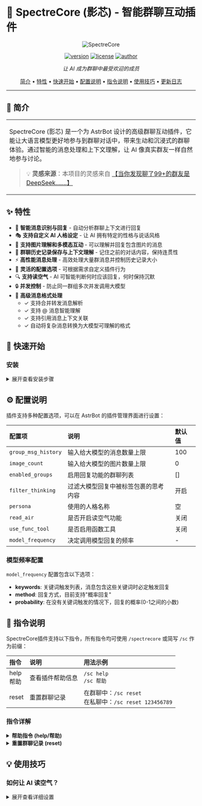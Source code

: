 # 🌟 SpectreCore (影芯) - 智能群聊互动插件

<div align="center">

![SpectreCore](https://avatars.githubusercontent.com/u/129108081?s=48&v=4)

[![version](https://img.shields.io/badge/version-v1.0.2-blue.svg?style=flat-square)](https://github.com/23q3/astrbot_plugin_SpectreCore)
[![license](https://img.shields.io/badge/license-AGPL--3.0-green.svg?style=flat-square)](LICENSE)
[![author](https://img.shields.io/badge/author-23q3-orange.svg?style=flat-square)](https://github.com/23q3)

*让 AI 成为群聊中最受欢迎的成员*

</div>

<p align="center">
  <a href="#-简介">简介</a> •
  <a href="#-特性">特性</a> •
  <a href="#-快速开始">快速开始</a> •
  <a href="#-配置说明">配置说明</a> •
  <a href="#-指令说明">指令说明</a> •
  <a href="#-使用技巧">使用技巧</a> •
  <a href="#-更新日志">更新日志</a>
</p>

---

## 📝 简介

<table>
<tr>
<td>

SpectreCore (影芯) 是一个为 AstrBot 设计的高级群聊互动插件，它能让大语言模型更好地参与到群聊对话中，带来生动和沉浸式的群聊体验。通过智能的消息处理和上下文理解，让 AI 像真实群友一样自然地参与讨论。

> 💡 **灵感来源**：本项目的灵感来自 [【当你发现聊了99+的群友是DeepSeek.......】](https://www.bilibili.com/video/BV1amAneGE3P)

</td>
</tr>
</table>

## ✨ 特性

- 🤖 **智能消息识别与回复** - 自动分析群聊上下文进行回复
- 🎭 **支持自定义 AI 人格设定** - 让 AI 拥有特定的性格与说话风格
- 📸 **支持图片理解和多模态互动** - 可以理解并回复包含图片的消息
- 📜 **群聊历史记录保存与上下文理解** - 记住之前的对话内容，保持连贯性
- ⚡ **高性能消息处理** - 高效处理大量群消息并控制历史记录大小
- 🔧 **灵活的配置选项** - 可根据需求自定义插件行为
- 🔍 **支持读空气** - AI 可智能判断何时应该回复，何时保持沉默
- 🔒 **并发控制** - 防止同一群组多次并发调用大模型
- 📨 **高级消息格式处理**
  - ✓ 支持合并转发消息解析
  - ✓ 支持 @ 消息智能理解
  - ✓ 支持引用消息上下文关联
  - ✓ 自动将复杂消息转换为大模型可理解的格式

## 🚀 快速开始

### 安装

<details>
<summary>展开查看安装步骤</summary>

1. 首先确保已部署 AstrBot
2. 在插件市场中搜索 SpectreCore 点击安装
3. 或点击右下角加号，输入本插件仓库链接安装：
   ```
   https://github.com/23q3/astrbot_plugin_SpectreCore
   ```
4. 重启 AstrBot 使插件生效

</details>

## ⚙️ 配置说明

插件支持多种配置选项，可以在 AstrBot 的插件管理界面进行设置：

<div align="center">

| 配置项 | 说明 | 默认值 |
|:------|:-----|:-------|
| `group_msg_history` | 输入给大模型的消息数量上限 | 100 |
| `image_count` | 输入给大模型的图片数量上限 | 0 |
| `enabled_groups` | 启用回复功能的群聊列表 | [] |
| `filter_thinking` | 过滤大模型回复中被标签包裹的思考内容 | 开启 |
| `persona` | 使用的人格名称 | 空 |
| `read_air` | 是否开启读空气功能 | 关闭 |
| `use_func_tool` | 是否启用函数工具 | 关闭 |
| `model_frequency` | 决定调用模型回复的频率 | - |

</div>

### 模型频率配置

`model_frequency` 配置包含以下选项：

- **keywords**: 关键词触发列表，消息包含这些关键词时必定触发回复
- **method**: 回复方式，目前支持"概率回复"
- **probability**: 在没有关键词触发的情况下，回复的概率(0-1之间的小数)

## 📖 指令说明

SpectreCore插件支持以下指令，所有指令均可使用 `/spectrecore` 或简写 `/sc` 作为前缀：

<div align="center">

| 指令 | 说明 | 用法示例 |
|:-----|:-----|:--------|
| help<br>帮助 | 查看插件帮助信息 | `/sc help`<br>`/sc 帮助` |
| reset | 重置群聊记录 | 在群聊中：`/sc reset`<br>在私聊中：`/sc reset 123456789` |

</div>

### 指令详解

<details>
<summary><b>帮助指令 (help/帮助)</b></summary>

显示插件的基本帮助信息，包括可用命令和简要使用说明。

**用法**：
- `/sc help` - 查看帮助信息
- `/sc 帮助` - 同上，中文别名

**响应**：
插件会返回包含可用命令和使用方法的帮助文本。
</details>

<details>
<summary><b>重置群聊记录 (reset)</b></summary>

重置指定群聊的历史消息记录，清空该群的聊天上下文。

**用法**：
- 在群聊中：`/sc reset` - 重置当前群的聊天记录
- 在私聊中：`/sc reset 群号` - 重置指定群的聊天记录，如 `/sc reset 123456789`

**参数**：
- 群号 (可选) - 要重置记录的群聊号码，如果在群聊中使用可省略（默认使用当前群）

**响应**：
- 成功：`已重置群 xxx 的聊天记录`
- 无记录：`群 xxx 没有聊天记录文件，可能已经被重置`
- 参数错误：`请提供有效的群号` 或 `请提供要重置聊天记录的群号，例如：/sc reset 123456789`

**说明**：
此命令将删除指定群聊的历史消息文件，使大模型"忘记"之前的对话内容。在需要清除敏感信息或重新开始对话时非常有用。
</details>

## 💡 使用技巧

### 如何让 AI 读空气？

<details>
<summary>展开查看详细设置</summary>

1. 在插件配置中开启 `read_air` 功能
2. 在人格设置中添加提示，例如：
   ```
   当群聊中出现以下情况时，请不要回复：
   1. 群友在讨论专业话题，而你无法提供有价值的见解
   2. 群内正在进行命令操作，不需要你的干扰
   3. 当话题与你无关，或者你的回复可能会打断当前的对话流
   ```
3. AI 会根据你设置的提示自动判断何时应该回复，何时保持沉默

> **注意**：已知deepseek-v3模型在不配置提示词的情况下会频繁沉默，请配置好提示词以获得理想效果。

## 🔧 支持的消息适配器

<div align="center">
  
| 平台 | 状态 | 说明 |
|:-----|:----:|:-----|
| aiocqhttp | ✅ | 完全支持 |
| 其他平台 | ❌ | 暂不支持，欢迎贡献适配器 |

</div>

## 📋 更新日志

<details open>
<summary><b>最新版本</b></summary>

### v1.0.2 (2025-03-08)
- 🔒 添加了群组锁机制，防止并发调用大模型
- 🛠️ 优化了消息处理存储流程，极大提高了性能
- 🔍 添加了清除聊天记录的指令
- 🔍 添加了检测指令关键词不回复功能
- 📝 改进了代码结构

</details>

<details>
<summary><b>历史版本</b></summary>

### v1.0.1 (2025-03-05)
- 🔍 增加了读空气功能
- 🔍 增加了函数工具开关配置
- 🔄 更换了request_llm方法调用大模型，提高兼容性
- 🛠️ 优化部分代码

### v1.0.0 (2025-03-04)
- 🎉 首次发布
- ✨ 实现基本的群聊互动功能

</details>

## ⚠️ 注意事项

- 代码部分由 AI 辅助生成，使用时请仔细甄别
- 本插件和 AstrBot 自带的主动回复功能之间没有任何联系，在使用本插件时请关闭 AstrBot 的主动回复功能，以免重复回复
- 为避免不必要的响应，建议开启读空气功能并为 AI 提示明确的回复条件

## 🔗 可能感兴趣的项目

<div align="center">
<table>
<tr>
<td align="center">
<a href="https://github.com/SengokuCola/MaiMBot">
<img src="https://avatars.githubusercontent.com/u/25811392?s=48&v=4" width="80" alt="MaiMBot"><br>
<sub><b>MaiMBot (麦麦)</b></sub>
</a><br>
<sub>一款专注于群组聊天的赛博网友QQ机器人</sub>
</td>
</tr>
</table>
</div>

## 🤝 贡献

欢迎提交 Issue 和 Pull Request 来帮助改进这个项目！

<details>
<summary>贡献者</summary>

- [23q3](https://github.com/23q3) - 主要开发者
- 感谢所有提供反馈和建议的用户！

</details>

## 📄 许可证

<details>
<summary>查看许可证信息</summary>

本项目采用 GNU Affero General Public License v3.0 (AGPL-3.0) 许可证。这意味着：

- ✅ 您可以自由使用、修改和分发本软件
- ✅ 如果您修改了本软件，必须开源您的修改
- ✅ 如果您通过网络提供本软件的服务，必须开源您的完整源代码
- ✅ 任何衍生作品必须使用相同的许可证（AGPL-3.0）

详细信息请查看 [LICENSE](LICENSE) 文件。

</details>

---

<div align="center">

**[SpectreCore (影芯)](https://github.com/23q3/astrbot_plugin_SpectreCore)** | Powered by [AstrBot](https://github.com/Soulter/AstrBot)

<sub>Made with ❤️ by [23q3](https://github.com/23q3)</sub>

</div>
